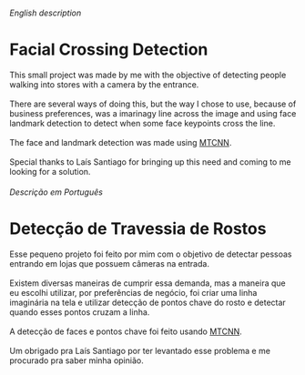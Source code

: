 ###### English description
# Facial Crossing Detection
  This small project was made by me with the objective of detecting people walking into stores with a camera by the entrance.<br><br>
  There are several ways of doing this, but the way I chose to use, because of business preferences, was a imarinagy line across the image and using face landmark detection to detect when some face keypoints cross the line.<br><br>
  The face and landmark detection was made using <a href = "https://github.com/ipazc/mtcnn">MTCNN</a>.<br><br>
  Special thanks to Laís Santiago for bringing up this need and coming to me looking for a solution.

###### Descrição em Português
# Detecção de Travessia de Rostos
  Esse pequeno projeto foi feito por mim com o objetivo de detectar pessoas entrando em lojas que possuem câmeras na entrada.<br><br>
  Existem diversas maneiras de cumprir essa demanda, mas a maneira que eu escolhi utilizar, por preferências de negócio, foi criar uma linha imaginária na tela e utilizar detecção de pontos chave do rosto e detectar quando esses pontos cruzam a linha.<br><br>
  A detecção de faces e pontos chave foi feito usando <a href = "https://github.com/ipazc/mtcnn">MTCNN</a>.<br><br>
  Um obrigado pra Laís Santiago por ter levantado esse problema e me procurado pra saber minha opinião.
